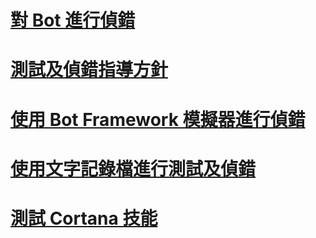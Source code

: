 # [對 Bot 進行偵錯](../bot-service-debug-bot.md)
# [測試及偵錯指導方針](../v4sdk/bot-builder-testing-debugging.md)
# [使用 Bot Framework 模擬器進行偵錯](../bot-service-debug-emulator.md)
# [使用文字記錄檔進行測試及偵錯](../v4sdk/bot-builder-debug-transcript.md)
# [測試 Cortana 技能](../bot-service-debug-cortana-skill.md)
